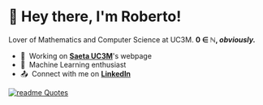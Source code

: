 # 🌟 Hey there, I'm Roberto!

Lover of Mathematics and Computer Science at UC3M.  **0 ∈  ℕ, _obviously._**

- 💼 &nbsp;Working on **[Saeta UC3M](https://saetauc3m.es/)**'s webpage
- 🙇 &nbsp;Machine Learning enthusiast
- 📤 &nbsp;Connect with me on **[LinkedIn](https://www.linkedin.com/in/roberto-h-b77b46290/)**

[![readme Quotes](https://quotes-github-readme.vercel.app/api?quote=You+may+win+because+you+have+an+excess+of+brute+force%2C+but+you+will+not+convince%2C+because+to+convince%2C+one+must+persuade.&author=Miguel+de+Unamuno&type=horizontal)](https://github.com/piyushsuthar/github-readme-quotes)

